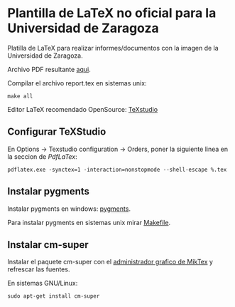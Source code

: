 # Plantilla de LaTeX no oficial para la Universidad de Zaragoza

Platilla de LaTeX para realizar informes/documentos con la imagen de la Universidad de Zaragoza.

Archivo PDF resultante [aqui](report.pdf).

Compilar el archivo report.tex en sistemas unix:

```
make all
``` 

Editor LaTeX recomendado OpenSource: [TeXstudio](https://www.texstudio.org/)

## Configurar TeXStudio

En Options -> Texstudio configuration -> Orders, poner la siguiente linea en la seccion de *PdfLaTex*:

```
pdflatex.exe -synctex=1 -interaction=nonstopmode --shell-escape %.tex
```

## Instalar pygments 

Instalar pygments en windows: [pygments](https://tex.stackexchange.com/questions/369600/how-to-install-pygments-on-windows-7).

Para instalar pygments en sistemas unix mirar [Makefile](Makefile).

## Instalar cm-super

Instalar el paquete cm-super con el [administrador grafico de MikTex](https://tex.stackexchange.com/questions/88368/how-do-i-invoke-cm-super) y refrescar las fuentes.

En sistemas GNU/Linux: 

```
sudo apt-get install cm-super
```


